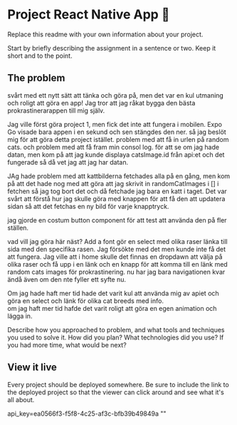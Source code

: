 # Project React Native App 📱

Replace this readme with your own information about your project.

Start by briefly describing the assignment in a sentence or two. Keep it short and to the point.

## The problem
svårt med ett nytt sätt att tänka och göra på, men det var en kul utmaning och roligt att göra en app! Jag tror att jag råkat bygga den bästa prokrastinerarappen till mig själv.

Jag ville först göra project 1, men fick det inte att fungera i mobilen. Expo Go visade bara appen i en sekund och sen stängdes den ner. så jag beslöt mig för att göra detta project istället. 
problem med att få in urlen på random cats. och problem med att få fram min consol log. för att se om jag hade datan, men kom på att jag kunde displaya catsImage.id från api:et och det fungerade så då vet jag att jag har datan.

JAg hade problem med att kattbilderna fetchades alla på en gång, men kom på att det hade nog med att göra att jag skrivit in randomCatImages i [] i fetchen så jag tog bort det och då fetchade jag bara en katt i taget. 
Det var svårt att förstå hur jag skulle göra med knappen för att få den att updatera sidan så att det fetchas en ny bild för varje knapptryck.

jag gjorde en costum button component för att test att använda den på fler ställen.


vad vill jag göra här näst?
Add a font
gör en select med olika raser länka till sida med den specifika rasen. Jag försökte med det men kunde inte få det att fungera. Jag ville att i home skulle det finnas en dropdawn att välja på olika raser och få upp i en länk och en knapp för att komma till en länk med random cats images för prokrastinering. nu har jag bara navigationen kvar ändå även om den nte fyller ett syfte nu.

Om jag hade haft mer tid hade det varit kul att använda mig av apiet och göra en select och länk för olika cat breeds med info.  
om jag haft mer tid hafde det varit roligt att göra en egen animation och lägga in.


Describe how you approached to problem, and what tools and techniques you used to solve it. How did you plan? What technologies did you use? If you had more time, what would be next?

## View it live

Every project should be deployed somewhere. Be sure to include the link to the deployed project so that the viewer can click around and see what it's all about.

api_key=ea0566f3-f5f8-4c25-af3c-bfb39b49849a
""